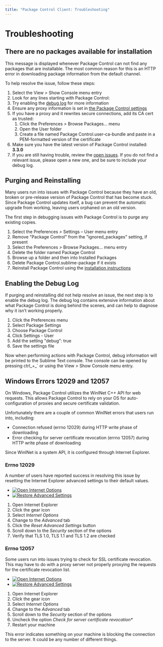 ```yaml
---
title: "Package Control Client: Troubleshooting"
---
```


<!-- Originals: -->
<!-- https://packagecontrol.io/docs/troubleshooting -->
<!-- https://github.com/wbond/packagecontrol.io/blob/master/app/html/docs/troubleshooting.html -->

# Troubleshooting


## There are no packages available for installation

This message is displayed whenever Package Control can not find any packages that are installable. The most common reason for this is an HTTP error in downloading package information from the default channel.

To help resolve the issue, follow these steps:

1.  Select the View _\>_ Show Console menu entry
2.  Look for any lines starting with Package Control:
3.  Try enabling the [debug log][6] for more information
4.  Ensure any proxy information is set in [the Package Control settings][7]
5.  If you have a proxy and it rewrites secure connections, add its CA cert as trusted:
    1.  Click the Preferences _\>_ Browse Packages… menu
    2.  Open the User folder
    3.  Create a file named Package Control.user-ca-bundle and paste in a PEM-formatted version of the certificate
6.  Make sure you have the latest version of Package Control installed: **3.3.0**
7.  If you are still having trouble, review the [open issues][8]. If you do not find a relevant issue, please open a new one, and be sure to include your debug log.

## Purging and Reinstalling

Many users run into issues with Package Control because they have an old, broken or pre-release version of Package Control that has become stuck. Since Package Control updates itself, a bug can prevent the automatic upgrade from working, leaving users orphaned on an old version.

The first step in debugging issues with Package Control is to purge any existing copies.

1.  Select the Preferences _\>_ Settings – User menu entry
2.  Remove "Package Control" from the "ignored\_packages" setting, if present
3.  Select the Preferences _\>_ Browse Packages… menu entry
4.  Delete the folder named Package Control
5.  Browse up a folder and then into Installed Packages
6.  Delete Package Control.sublime-package if it exists
7.  Reinstall Package Control using the [installation instructions][9]

## Enabling the Debug Log

If purging and reinstalling did not help resolve an issue, the next step is to enable the debug log. The debug log contains extensive information about what Package Control is doing behind the scenes, and can help to diagnose why it isn’t working properly.

1.  Click the Preferences menu
2.  Select Package Settings
3.  Choose Package Control
4.  Click Settings - User
5.  Add the setting "debug": true
6.  Save the settings file

Now when performing actions with Package Control, debug information will be printed to the Sublime Text console. The console can be opened by pressing ctrl_+_\` or using the View _\>_ Show Console menu entry.

## Windows Errors 12029 and 12057

On Windows, Package Control utilizes the WinINet C++ API for web requests. This allows Package Control to rely on your OS for auto-configuration of proxies and secure certificate validation.

Unfortunately there are a couple of common WinINet errors that users run into, including:

*   Connection refused (errno 12029) during HTTP write phase of downloading
*   Error checking for server certificate revocation (errno 12057) during HTTP write phase of downloading

Since WinINet is a system API, it is configured through Internet Explorer.

### Errno 12029

A number of users have reported success in resolving this issue by resetting the Internet Explorer advanced settings to their default values.

*   [![Open Internet Options](/img/ie_1_internet_options.png)][10]
*   [![Restore Advanced Settings](/img/ie_2_restore_advanced_settings.png)][11]

1.  Open Internet Explorer
2.  Click the gear icon
3.  Select _Internet Options_
4.  Change to the _Advanced_ tab
5.  Click the _Reset Advanced Settings_ button
6.  Scroll down to the _Security_ section of the options
7.  Verify that TLS 1.0, TLS 1.1 and TLS 1.2 are checked

### Errno 12057

Some users run into issues trying to check for SSL certificate revocation. This may have to do with a proxy server not properly proxying the requests for the certificate revocation list.

*   [![Open Internet Options](/img/ie_1_internet_options.png)][12]
*   [![Restore Advanced Settings](/img/ie_3_server_certificate_revocation.png)][13]

1.  Open Internet Explorer
2.  Click the gear icon
3.  Select _Internet Options_
4.  Change to the _Advanced_ tab
5.  Scroll down to the _Security_ section of the options
6.  Uncheck the option _Check for server certificate revocation\*_
7.  Restart your machine

This error indicates something on your machine is blocking the connection to the server. It could be any number of different things.

[1]: /docs
[2]: #There_are_no_packages_available_for_installation
[3]: #Purging_and_Reinstalling
[4]: #Enabling_the_Debug_Log
[5]: #Windows_Errors_12029_and_12057
[6]: #Enabling_the_Debug_Log
[7]: /docs/settings
[8]: https://github.com/wbond/package_control/issues?q=is%3Aopen
[9]: /installation
[10]: /img/ie_1_internet_options.png
[11]: /img/ie_2_restore_advanced_settings.png
[12]: /img/ie_1_internet_options.png
[13]: /img/ie_3_server_certificate_revocation.png
